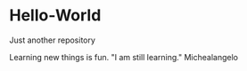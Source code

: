 # Hello-World
Just another repository

Learning new things is fun. 
"I am still learning." Michealangelo
